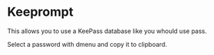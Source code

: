 # Keeprompt
This allows you to use a KeePass database like you whould use pass.

Select a password with dmenu and copy it to clipboard.

